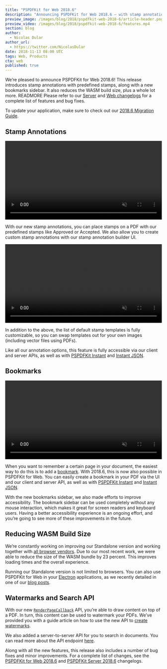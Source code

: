 ```yaml
---
title: "PSPDFKit for Web 2018.6"
description: "Announcing PSPDFKit for Web 2018.6 — with stamp annotations, bookmarks, a smaller WASM build, and a lot more."
preview_image: /images/blog/2018/pspdfkit-web-2018-6/article-header.png
preview_video: /images/blog/2018/pspdfkit-web-2018-6/features.mp4
section: blog
author:
  - Nicolas Dular
author_url:
  - https://twitter.com/NicolasDular
date: 2018-11-13 08:00 UTC
tags: Web, Products
cta: web
published: true
---
```


We’re pleased to announce PSPDFKit for Web 2018.6! This release introduces stamp annotations with predefined stamps, along with a new bookmarks sidebar. It also reduces the WASM build size, plus a whole lot more. READMORE Please refer to our [Server][server changelog] and [Web changelogs][web changelog] for a complete list of features and bug fixes.

To update your application, make sure to check out our [2018.6 Migration Guide][web migration guide].

## Stamp Annotations

<video src="/images/blog/2018/pspdfkit-web-2018-6/stamps.mp4" width="100%" loop muted playsinline data-controller="video" data-video-autoplay="true"></video>


With our new stamp annotations, you can place stamps on a PDF with our predefined stamps like Approved or Accepted. We also allow you to create custom stamp annotations with our stamp annotation builder UI.

<video src="/images/blog/2018/pspdfkit-web-2018-6/custom-stamps.mp4" width="100%" loop muted playsinline data-controller="video" data-video-autoplay="true"></video>

In addition to the above, the list of default stamp templates is fully customizable, so you can swap templates out for your own images (including vector files using PDFs).

Like all our annotation options, this feature is fully accessible via our client and server APIs, as well as with [PSPDFKit Instant][instant] and [Instant JSON][instant json].

## Bookmarks

<video src="/images/blog/2018/pspdfkit-web-2018-6/bookmarks.mp4" width="100%" loop muted playsinline data-controller="video" data-video-autoplay="true"></video>

When you want to remember a certain page in your document, the easiest way to do this is to add a [bookmark][bookmark blog post]. With 2018.6, this is now also possible in PSPDFKit for Web. You can easily create a bookmark in your PDF via the UI and our client and server API, as well as with [PSPDFKit Instant][instant] and [Instant JSON][instant json].

With the new bookmarks sidebar, we also made efforts to improve accessibility. The bookmark sidebar can be used completely without any mouse interaction, which makes it great for screen readers and keyboard users. Having a better accessibility experience is an ongoing effort, and you’re going to see more of these improvements in the future.

## Reducing WASM Build Size

We’re constantly working on improving our Standalone version and working together with [all browser vendors][wasm blog post]. Due to our most recent work, we were able to reduce the size of the WASM bundle by 23 percent. This improves loading times and the overall experience.

Running our Standalone version is not limited to browsers. You can also use PSPDFKit for Web in your [Electron][] applications, as we recently detailed in one of our [blog posts][electron blog post].

## Watermarks and Search API

With our new [`RenderPageCallback`][] API, you’re able to draw content on top of a PDF. In turn, this content can be used to watermark your PDFs. We’ve provided you with a guide article on how to use the new API to [create watermarks][watermark guide].

We also added a server-to-server API for you to search in documents. You can read more about the API endpoint [here][search api].

Along with all the new features, this release also includes a number of bug fixes and minor improvements. For a complete list of changes, see the [PSPDFKit for Web 2018.6][web changelog] and [PSPDFKit Server 2018.6][server changelog] changelogs.

[server changelog]: /changelog/server/#2018.6
[web changelog]: /changelog/web/#2018.6
[web migration guide]: /guides/web/current/migration-guides/2018-6-migration-guide/
[instant]: /instant
[instant json]: /guides/web/current/importing-exporting/instant-json/
[bookmark blog post]: https://pspdfkit.com/blog/2016/just-a-simple-bookmark/
[wasm blog post]: /blog/2018/a-real-world-webassembly-benchmark/
[electron]: https://electronjs.org/
[electron blog post]: /blog/2018/running-native-code-in-electron-and-the-case-for-webassembly/
[`renderpagecallback`]: https://pspdfkit.com/api/web/PSPDFKit.html#.RenderPageCallback
[watermark guide]: /guides/web/current/features/watermarks
[search api]: /guides/server/current/server-api/documents/#searching-in-a-document
